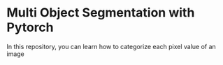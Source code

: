 # Multi Object Segmentation with Pytorch

 In this repository, you can learn how to categorize each pixel value of an image

